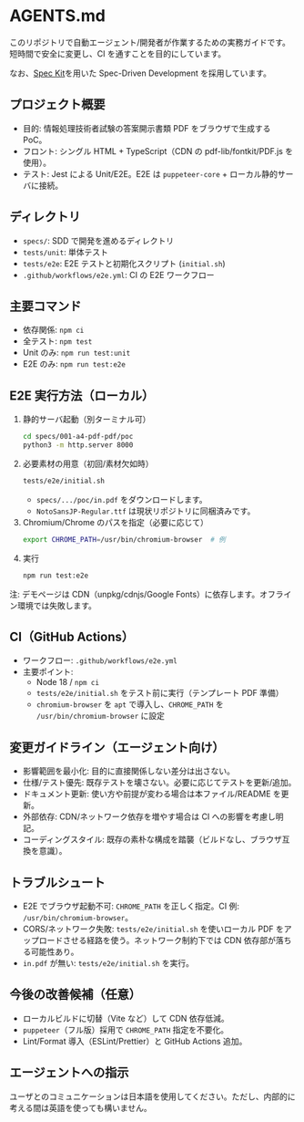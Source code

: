 # AGENTS.md

このリポジトリで自動エージェント/開発者が作業するための実務ガイドです。短時間で安全に変更し、CI を通すことを目的にしています。

なお、[Spec Kit](https://github.com/github/spec-kit)を用いた Spec-Driven Development を採用しています。

## プロジェクト概要
- 目的: 情報処理技術者試験の答案開示書類 PDF をブラウザで生成する PoC。
- フロント: シングル HTML + TypeScript（CDN の pdf-lib/fontkit/PDF.js を使用）。
- テスト: Jest による Unit/E2E。E2E は `puppeteer-core` + ローカル静的サーバに接続。

## ディレクトリ
- `specs/`: SDD で開発を進めるディレクトリ
- `tests/unit`: 単体テスト
- `tests/e2e`: E2E テストと初期化スクリプト (`initial.sh`)
- `.github/workflows/e2e.yml`: CI の E2E ワークフロー

## 主要コマンド
- 依存関係: `npm ci`
- 全テスト: `npm test`
- Unit のみ: `npm run test:unit`
- E2E のみ: `npm run test:e2e`

## E2E 実行方法（ローカル）
1) 静的サーバ起動（別ターミナル可）
   ```sh
   cd specs/001-a4-pdf-pdf/poc
   python3 -m http.server 8000
   ```
2) 必要素材の用意（初回/素材欠如時）
   ```sh
   tests/e2e/initial.sh
   ```
   - `specs/.../poc/in.pdf` をダウンロードします。
   - `NotoSansJP-Regular.ttf` は現状リポジトリに同梱済みです。
3) Chromium/Chrome のパスを指定（必要に応じて）
   ```sh
   export CHROME_PATH=/usr/bin/chromium-browser  # 例
   ```
4) 実行
   ```sh
   npm run test:e2e
   ```

注: デモページは CDN（unpkg/cdnjs/Google Fonts）に依存します。オフライン環境では失敗します。

## CI（GitHub Actions）
- ワークフロー: `.github/workflows/e2e.yml`
- 主要ポイント:
  - Node 18 / `npm ci`
  - `tests/e2e/initial.sh` をテスト前に実行（テンプレート PDF 準備）
  - `chromium-browser` を `apt` で導入し、`CHROME_PATH` を `/usr/bin/chromium-browser` に設定

## 変更ガイドライン（エージェント向け）
- 影響範囲を最小化: 目的に直接関係しない差分は出さない。
- 仕様/テスト優先: 既存テストを壊さない。必要に応じてテストを更新/追加。
- ドキュメント更新: 使い方や前提が変わる場合は本ファイル/README を更新。
- 外部依存: CDN/ネットワーク依存を増やす場合は CI への影響を考慮し明記。
- コーディングスタイル: 既存の素朴な構成を踏襲（ビルドなし、ブラウザ互換を意識）。

## トラブルシュート
- E2E でブラウザ起動不可: `CHROME_PATH` を正しく指定。CI 例: `/usr/bin/chromium-browser`。
- CORS/ネットワーク失敗: `tests/e2e/initial.sh` を使いローカル PDF をアップロードさせる経路を使う。ネットワーク制約下では CDN 依存部が落ちる可能性あり。
- `in.pdf` が無い: `tests/e2e/initial.sh` を実行。

## 今後の改善候補（任意）
- ローカルビルドに切替（Vite など）して CDN 依存低減。
- `puppeteer`（フル版）採用で `CHROME_PATH` 指定を不要化。
- Lint/Format 導入（ESLint/Prettier）と GitHub Actions 追加。

## エージェントへの指示

ユーザとのコミュニケーションは日本語を使用してください。ただし、内部的に考える間は英語を使っても構いません。
